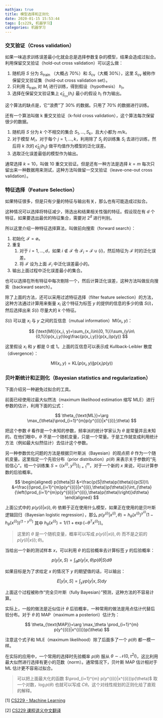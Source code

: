```yaml
---
mathjax: true
title: 模型选择和正则化
date: 2020-01-15 15:53:44
tags: [cs229, 机器学习]
categories: 机器学习
---
```


### 交叉验证（Cross validation）

如果一味追求训练误差最小化就会总是选择参数复杂的模型，结果会造成过拟合。利用保留交叉验证（hold-out cross validation）可以这么做：

1. 随机将 $S$ 分为 $S_{\text{train}}$ （大概占 70%）和 $S_{\text{cv}}$（大概 30%），这里 $S_{\text{cv}}$ 被称作保留交叉验证集（hold-out cross validation set）。
2. 只利用 $S_{\text{train}}$ 对 $M_i$ 进行训练，得到假设（hypothesis） $h_i$。
3. 选择在保留交叉验证集上 $\hat\epsilon_{S_{cv}}(h_i)$ 最小的假设 $h_i$ 作为输出。

这个算法的缺点是，它“浪费”了 30% 的数据。只用了 70% 的数据进行训练。

<!-- more -->

还有一个算法叫做 k 重交叉验证（k-fold cross validation），这个算法每次保留很少的数据。

1. 随机将 $S$ 分为 $k$ 个不相交的集合 $S_1, \dots, S_k$，且大小都为 $m/k$。
2. 对于模型 $M_i$，对于每个 $j = 1, \dots, k$，利用除了 $S_j$ 的训练集 $S_i$ 去进行训练，然后将 $k$ 次的 $\hat\epsilon_{S_{j}}(h_{ij})$ 做平均值作为模型的泛化误差。
3. 选取泛化误差最低的模型作为输出。

通常选择 $k = 10$，叫做 10 重交叉验证。但是还有一种方法是选择 $k = m$ 每次只留出来一种数据用来测试，这种方法叫做留一交叉验证（leave-one-out cross validation）。

### 特征选择（Feature Selection）

如果特征很多，但是只有少量的特征与输出有关，那么也有可能造成过拟合。

这种情况可以选择将特征减少，筛选出和结果相关性强的特征。假设现在有 $d$ 个特征，如果要选出最优的特征集合，需要对 $2^d$ 进行判别。

所以这里介绍一种特征选择算法，叫做前向搜索（forward search）：

1. 初始化 $\mathcal{F} = \emptyset$。
2. 重复
   1. 对于 $i = 1, \dots, d$，如果 $i \notin \mathcal{F}$ 令 $\mathcal{F}_i = \mathcal{F} \cup \{i\}$，然后特征为 $\mathcal{F}$ 时的泛化误差。
   2. 将 $\mathcal{F}$ 设为上面 $\mathcal{F}_i$ 中泛化误差最小的。
3. 输出上面过程中泛化误差最小的集合。

也可以选择在所有特征中每次剔除一个，然后计算泛化误差，这种方法叫做反向搜索（backward search）。

除了上面的方法，还可以采用过滤特征选择（filter feature selection）的方法，这种方法通过计算用来衡量 $x_i$ 这个特征为标签 $y$ 的提供的信息的多少的值 $S(i)$，然后选择出来 $S(i)$ 尽量大的 $k$ 个特征。

$S(i)$ 可以是 $x_i$ 与 $y$ 之间的互信息（mutual information）$\text{MI}(x_i, y)$：

$$
{\text{MI}}(x_i, y)=\sum_{x_i\in\{0, 1\}}\sum_{y\in\{0,1\}}p(x_i,y)\log\frac{p(x_i,y)}{p(x_i)p(y)}
$$

这里假设 $x_i$ 和 $y$ 都是 $0$ 或 $1$。上面的互信息可以表示成 Kullback-Leibler 散度（divergence）：

$$
{\text{MI}}(x_i,y)={\text{KL}}(p(x_i,y) \| p(x_i)p(y))
$$

### 贝叶斯统计和正则化（Bayesian statistics and regularization）

下面介绍另一种避免过拟合的工具。

前面已经使用过最大似然法（maximum likelihood estimation 缩写 MLE）进行参数的估计，利用下面的公式：

$$
\theta_{\text{ML}}=\arg \max_{\theta}\prod_{i=1}^{m}p(y^{(i)}|x^{(i)};\theta)
$$

把这个参数 $\theta$ 看作是一个未知的参数，频率派的统计学家认为 $\theta$ 是常量并且未知的。在他们眼中，$\theta$ 不是一个随机变量，只是一个常量。于是工作就变成利用统计方法（例如最大似然估计）去估计这个参数。

另一种参数优化问题的方法是根据贝叶斯派（Bayesian）的观点把 $\theta$ 作为一个随机变量。这里指定一个先验分布（prior distribution）$p(\theta)$ 来表示关于参数的“先验信心”。给一个训练集 $S = \{(x^{(i)},y^{(i)})\}^m_{i=1}$，对于一个新的 $x$ 来说，可以计算参数的后验概率。

$$
\begin{aligned}
p(\theta|S)
&=\frac{p(S|\theta)p(\theta)}{p(S)}\\
&=\frac{(\prod_{i=1}^{m}p(y^{(i)}|x^{(i)},\theta))p(\theta)}{\int_{\theta} {\left(\prod_{i=1}^{m}p(y^{(i)}|x^{(i)},\theta)p(\theta)\right)}d\theta}
\end{aligned}
$$

上面公式中的 $p(y(i)|x(i),\theta)$ 依赖于正在使用什么模型，如果正在使用的是贝叶斯逻辑回归（Bayesian logistic regression），那么 $p(y^{(i)}|x^{(i)},\theta)=h_\theta(x^{(i)})^{y^{(i)}} (1-h_\theta(x^{(i)}))^{(1-y^{(i)})}$ 其中 $h_\theta(x^{(i)})=1/(1+\exp(-\theta^Tx^{(i)}))$。

> 这里的 $\theta$ 是一个随机变量，概率可以写成 $p(y(i)|x(i),\theta)$ 而不是之前的 $p(y(i)|x(i);\theta)$。

当给出一个新的测试样本 $x$，可以利用 $\theta$ 的后验概率去计算标签 $y$ 的后验概率：

$$
p(y|x,S)=\int_\theta p(y|x,\theta)p(\theta|S)d\theta
$$

如果目标是为了求给定 $x$ 的情况下 $y$ 的期望值的话，可以输出：

$$
E[y|x,S]=\int_y y p(y|x,S)dy
$$

上面这个过程被称作“完全贝叶斯（fully Bayesian）”预测，这种方法的不容易计算。

实际上，一般的做法是近似估计 $\theta$ 后验概率，一种常用的做法是用点估计代替后验分布。对于 $\theta$ 的 MAP（maximum a posteriori）估计为：

$$
\theta_{\text{MAP}}=\arg \max_\theta \prod_{i=1}^{m} p(y^{(i)}|x^{(i)})p(\theta)
$$

注意这个式子和 MLE（maximum likelihood）除了后面多了一个 $p(\theta)$ 都一模一样。

在实际的应用中，一个常用的选择时先验概率 $p(\theta)$ 服从 $\theta \sim \mathcal{N}(0, \tau^2 I)$，这比利用最大似然进行选择有更小的范数（norm）。通常情况下，贝叶斯 MAP 估计相对于 ML 估计更不容易过拟合。

> 可以把上面最大化的函数 $\prod_{i=1}^{m} p(y^{(i)}|x^{(i)})p(\theta)$ 取一个对数，$\log p(\theta)$ 也就可以写成 $C\theta$。这个对线性规划的正则化给了直观的解释。

[1] [CS229 - Machine Learning](https://see.stanford.edu/Course/CS229)

[2] [CS229 课程讲义中文翻译](https://kivy-cn.github.io/Stanford-CS-229-CN/)
